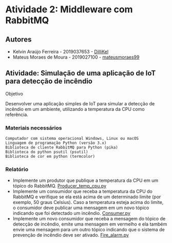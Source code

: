 # Atividade 2: Middleware com RabbitMQ

## Autores
- Kelvin Araújo Ferreira - 2019037653 - [DilliKel](https://github.com/DilliKel)
- Mateus Moraes de Moura - 2019027100 - [mateusmoraes99](https://github.com/mateusmoraes99)

## Atividade: Simulação de uma aplicação de IoT para detecção de incêndio

Objetivo

Desenvolver uma aplicação simples de IoT para simular a detecção de incêndio em um ambiente, utilizando a temperatura da CPU como referência.

### Materiais necessários

    Computador com sistema operacional Windows, Linux ou macOS
    Linguagem de programação Python (versão 3.x)
    Biblioteca de cliente RabbitMQ para Python (pika)
    Biblioteca do python psutil (psutil)
    Biblioteca de cor em python (termcolor)

### Relatório

- Implemente um produtor que publique a temperatura da CPU em um tópico do RabbitMQ. [Producer_temp_cpu.py](Middeware%20RabbitMQ/producer_temp_cpu.py)
- Implemente um consumidor que receba a temperatura da CPU do RabbitMQ e verifique se ela está acima de um determinado limite (por exemplo, 50 graus Celsius). Caso a temperatura esteja acima do limite, o consumidor deve publicar uma mensagem em um novo tópico indicando que foi detectado um incêndio. [Consumer.py](Middeware%20RabbitMQ/consumer.py)
- Implemente um novo consumidor que receba a mensagem do tópico de detecção de incêndio, emite uma mensagem em vermelho e ela também envie uma mensagem para um outro tópico indicando que o sistema de prevenção de incêndio deve ser ativado. [Fire_alarm.py](Middeware%20RabbitMQ/fire_alarm.py)
    
